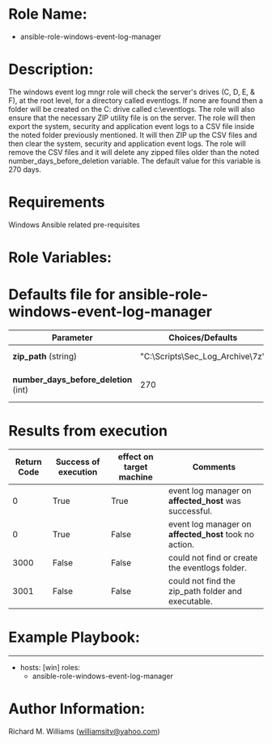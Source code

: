# Role Name:
- ansible-role-windows-event-log-manager

# Description:
The windows event log mngr role will check the server's drives (C, D, E, & F),
at the root level, for a directory called eventlogs.   If none are found then
a folder will be created on the C: drive called c:\\eventlogs.   The role
will also ensure that the necessary ZIP utility file is on the server.  The
role will then export the system, security and application event logs to a CSV
file inside the noted folder previously mentioned.   It will then ZIP up the
CSV files and then clear the system, security and application event logs.  The
role will remove the CSV files and it will delete any zipped files older than
the noted number_days_before_deletion variable.   The default value for this
variable is 270 days.

# Requirements
Windows Ansible related pre-requisites

# Role Variables:
# Defaults file for ansible-role-windows-event-log-manager

Parameter | Choices/Defaults|Comments
----------|-----------------|--------
__zip_path__  (string)| "C:\\Scripts\\Sec_Log_Archive\\7z" | default zip path
__number_days_before_deletion__ (int) | 270 | # of days before it will delete


# Results from execution

Return Code | Success of execution| effect on target machine | Comments
----------|-----------------|--------|---------
0 | True | True | event log manager on __affected_host__  was successful.
0 | True | False | event log manager on  __affected_host__ took no action.
3000 | False | False | could not find or create the eventlogs folder.
3001 | False | False | could not find the zip_path folder and executable.


# Example Playbook:
---
 - hosts: [win]
   roles:
   - ansible-role-windows-event-log-manager


# Author Information:
Richard M. Williams (williamsitv@yahoo.com)

